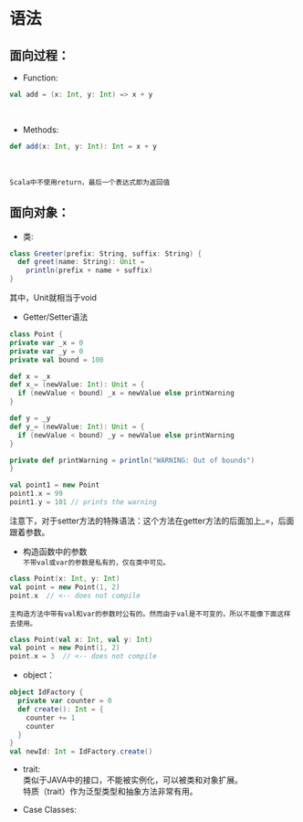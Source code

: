 # 语法

## 面向过程：

* Function:<br>
```scala
val add = (x: Int, y: Int) => x + y
```
<br />

* Methods:<br>
```scala
def add(x: Int, y: Int): Int = x + y
```
<br />

`Scala中不使用return，最后一个表达式即为返回值`
<br />

## 面向对象：
* 类:
```scala
class Greeter(prefix: String, suffix: String) {
  def greet(name: String): Unit =
    println(prefix + name + suffix)
}
```
其中，Unit就相当于void
<br />
  * Getter/Setter语法
  ```scala
  class Point {
  private var _x = 0
  private var _y = 0
  private val bound = 100

  def x = _x
  def x_= (newValue: Int): Unit = {
    if (newValue < bound) _x = newValue else printWarning
  }

  def y = _y
  def y_= (newValue: Int): Unit = {
    if (newValue < bound) _y = newValue else printWarning
  }

  private def printWarning = println("WARNING: Out of bounds")
}

val point1 = new Point
point1.x = 99
point1.y = 101 // prints the warning
  ```
注意下，对于setter方法的特殊语法：这个方法在getter方法的后面加上_=，后面跟着参数。

 * 构造函数中的参数<br />
 `不带val或var的参数是私有的，仅在类中可见。`
 ```scala
 class Point(x: Int, y: Int)
 val point = new Point(1, 2)
 point.x  // <-- does not compile
 ```
 `主构造方法中带有val和var的参数时公有的。然而由于val是不可变的，所以不能像下面这样去使用。`
 ```scala
 class Point(val x: Int, val y: Int)
 val point = new Point(1, 2)
 point.x = 3  // <-- does not compile
 ```

* object：
```scala
object IdFactory {
  private var counter = 0
  def create(): Int = {
    counter += 1
    counter
  }
}
val newId: Int = IdFactory.create()
```

* trait:<br />
类似于JAVA中的接口，不能被实例化，可以被类和对象扩展。<br />
特质（trait）作为泛型类型和抽象方法非常有用。

* Case Classes: <br />
<br />


